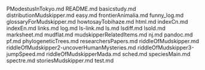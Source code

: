 PModestusInTokyo.md
README.md
basicstudy.md
distributionMudskipper.md
easy.md
frontierAnimalia.md
funny_log.md
glossaryForMudskipper.md
howtosayTobihaze.md
html.md
indexCn.md
indexEn.md
links.md
log.md
ls-link.md
ls.md
lsdiff.md
lsold.md
marksheet.md
mudflat.md
mudskipperRelatedItems.md
nj.md
pandoc.md
pf.md
phylogeneticTrees.md
researchersPapers.md
riddleOfMudskipper.md
riddleOfMudskipper2-uncoverHumanMysteries.md
riddleOfMudskipper3-jumpSpeed.md
riddleOfMudskipperMada.md
sched.md
speciesMain.md
spectre.md
storiesMudskipper.md
test.md
